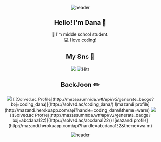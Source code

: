 <div align="center">

![header](https://capsule-render.vercel.app/api?type=waving&color=0:FAB300,100:DE5900&height=200&section=header&text=DanaKim&fontSize=90&fontAlign=70&fontAlignY=40&fontColor=FFFFFF&animation=fadeIn)

## Hello! I'm Dana 🙌
📙 I'm middle school student.  
💻 I love coding!  

## My Sns 📸
<a href="https://adanacoding.tistory.com/" target="_blank"><img src="https://img.shields.io/badge/Blog-23F29C50?style=flat-square&logo=Blogger&logoColor=white"/></a> [![Hits](https://hits.seeyoufarm.com/api/count/incr/badge.svg?url=https%3A%2F%2Fgithub.com%2Fabcdana122%2Fhit-counter&count_bg=%23F2BF5E&title_bg=%23F29C50&icon=github.svg&icon_color=%23FFFFFF&title=hits&edge_flat=false)](https://github.com/abcdana122)
  
## BaekJoon ✏️
<img src="https://img.shields.io/badge/Python-3776AB?style=for-the-badge&logo=Python&logoColor=white">   
[![Solved.ac Profile](http://mazassumnida.wtf/api/v2/generate_badge?boj=coding_dana)](https://solved.ac/coding_dana/)  ![mazandi profile](http://mazandi.herokuapp.com/api?handle=coding_dana&theme=warm)   

<img src="https://img.shields.io/badge/Python-3776AB?style=for-the-badge&logo=Python&logoColor=white">
[![Solved.ac Profile](http://mazassumnida.wtf/api/v2/generate_badge?boj=abcdana122)](https://solved.ac/abcdana122/)  ![mazandi profile](http://mazandi.herokuapp.com/api?handle=abcdana122&theme=warm)
  
![header](https://capsule-render.vercel.app/api?type=waving&color=0:FAB300,100:DE5900&height=200&section=footer)
</div>
